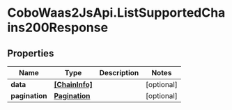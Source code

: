# CoboWaas2JsApi.ListSupportedChains200Response

## Properties

Name | Type | Description | Notes
------------ | ------------- | ------------- | -------------
**data** | [**[ChainInfo]**](ChainInfo.md) |  | [optional] 
**pagination** | [**Pagination**](Pagination.md) |  | [optional] 


